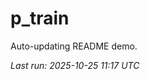 # p_train

Auto-updating README demo.

<!--START_SECTION:status-->
_Last run: 2025-10-25 11:17 UTC_
<!--END_SECTION:status-->



































































































































































































































































































































































































































































































































































































































































































































































































































































































































































































































































































































































































































































































































































































































































